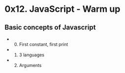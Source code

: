 # 0x12. JavaScript - Warm up
## Basic concepts of Javascript
* 0. First constant, first print
* 1. 3 languages
* 2. Arguments
